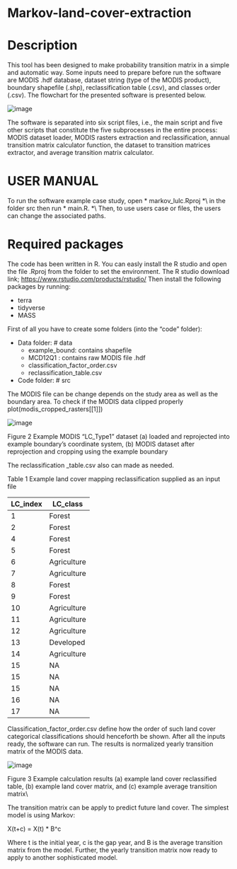 # Markov-land-cover-extraction

# Description
This tool has been designed to make probability transition matrix in a simple and automatic way. Some inputs need to prepare before run the software are MODIS .hdf database, dataset string (type of the MODIS product), boundary shapefile (.shp), reclassification table (.csv), and classes order (.csv). The flowchart for the presented software is presented below.

 ![image](https://user-images.githubusercontent.com/16074044/192727445-5177eb14-da33-415a-98d6-dd61dc15db3b.png)

The software is separated into six script files, i.e., the main script and five other scripts that constitute the five subprocesses in the entire process: MODIS dataset loader, MODIS rasters extraction and reclassification, annual transition matrix calculator function, the dataset to transition matrices extractor, and average transition matrix calculator.

# USER MANUAL
To run the software example case study, open \* markov_lulc.Rproj *\ in the folder src then run \* main.R. *\ Then, to use users case or files, the users can change the associated paths.

# Required packages
The code has been written in R. You can easly install the R studio and open the file .Rproj from the folder to set the environment.
The R studio download link; https://www.rstudio.com/products/rstudio/
Then  install the following packages by running:
- terra
- tidyverse
- MASS

First of all you have to create some folders (into the “code” folder):
- Data folder: # data
  - example_bound: contains shapefile
  - MCD12Q1 : contains raw MODIS file .hdf
  -	classification_factor_order.csv
  -	reclassification_table.csv
-	Code folder: # src

The MODIS file can be change depends on the study area as well as the boundary area.
To check if the MODIS data clipped properly
plot(modis_cropped_rasters[[1]]) 

![image](https://user-images.githubusercontent.com/16074044/192771316-69465a4c-da2b-452d-abba-18915896d315.png)

Figure 2 Example MODIS “LC_Type1” dataset (a) loaded and reprojected into example boundary’s coordinate system, (b) MODIS dataset after reprojection and cropping using the example boundary

The reclassification _table.csv also can made as needed.

Table 1 Example land cover mapping reclassification supplied as an input file

|LC_index | LC_class |
|---------|----------|
|    1    | 	Forest  |
|    2    | 	Forest  |
|    4	   |  Forest  |
|    5    |	 Forest  |
|    6    |Agriculture|
|    7    |	Agriculture|
|    8    |	Forest|
|    9    |	Forest|
|   10    |	Agriculture |
|   11    |	Agriculture|
|   12    |	Agriculture|
|   13    |	Developed|
|   14    |	Agriculture|
|   15    |	NA|
|   15    |	NA|
|   15    |	NA|
|   16    |	NA|
|   17    |	NA|


Classification_factor_order.csv define how the order of such land cover categorical classifications should henceforth be shown.
After all the inputs ready, the software can run. 
The results is normalized yearly transition matrix of the MODIS data.

![image](https://user-images.githubusercontent.com/16074044/192802160-ed255e3c-f106-43ff-9196-f734cf42a78a.png)

Figure 3 Example calculation results (a) example land cover reclassified table, (b) example land cover matrix, and (c) example average transition matrix\\

The transition matrix can be apply to predict future land cover.
The simplest model is using Markov:

X(t+c) = X(t) * B^c

Where t is the initial year, c is the gap year, and B is the average transition matrix from the model. 
Further, the yearly transition matrix now ready to apply to another sophisticated model.










